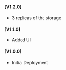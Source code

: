 #### [V1.2.0]
* 3 replicas of the storage

#### [V1.1.0]
* Added UI

#### [V1.0.0]
* Initial Deployment